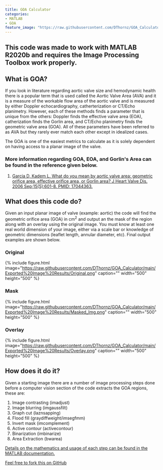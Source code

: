```yaml
---
title: GOA Calculator
categories:
- MATLAB
- GOA
feature_image: "https://raw.githubusercontent.com/DThornz/GOA_Calculator/main/Exported%20Image%20Results/Overlay.png"
---
```


## This code was made to work with MATLAB R2020b and requires the Image Processing Toolbox work properly.

## What is GOA?

If you look in literature regarding aortic valve size and hemodynamic health there is a popular term that is used called the Aortic Valve Area (AVA) and it is a measure of the workable flow area of the aortic valve and is measured by either Doppler echocardiography, catherterization or CT/Echo planimetry. However, each of these methods finds a parameter that is unique from the others: Doppler finds the effective valve area (EOA), catherization finds the Gorlin area, and CT/Echo planimetry finds the geometric valve area (GOA). All of these parameters have been referred to as AVA but they rarely ever match each other except in idealized cases.

The GOA is one of the easiest metrics to calculate as it is solely dependent on having access to a planar image of the valve.

### More information regarding GOA, EOA, and Gorlin's Area can be found in the reference given below.

1. [Garcia D, Kadem L. What do you mean by aortic valve area: geometric orifice area, effective orifice area, or Gorlin area? J Heart Valve Dis. 2006 Sep;15(5):601-8. PMID: 17044363.](https://pubmed.ncbi.nlm.nih.gov/17044363/)

## What does this code do?

Given an input planar image of valve (example: aortic) the code will find the geometric orifice area (GOA) in cm<sup>2</sup> and output an the mask of the region along with an overlay using the original image. You must know at least one real world dimension of your image, either via a scale bar or knowledge of geometric dimensions (leaflet length, annular diameter, etc). Final output examples are shown below.

### Original
{% include figure.html image="https://raw.githubusercontent.com/DThornz/GOA_Calculator/main/Exported%20Image%20Results/Original.png" caption="" width="500" height="500" %}

### Mask
{% include figure.html image="https://raw.githubusercontent.com/DThornz/GOA_Calculator/main/Exported%20Image%20Results/Masked_Img.png" caption="" width="500" height="500" %}

### Overlay
{% include figure.html image="https://raw.githubusercontent.com/DThornz/GOA_Calculator/main/Exported%20Image%20Results/Overlay.png" caption="" width="500" height="500" %}

## How does it do it?

Given a starting image there are a number of image processing steps  done before a computer vision section of the code extracts the GOA regions, these are:

1. Image contrasting (imadjust)
2. Image blurring (imgaussfilt)
3. Graph cut (laznsapping)
4. Flood fill (graydiffweight/imsegfmm)
5. Invert mask (imcomplement)
6. Active contour (activecontour)
7. Binarization (imbinarize)
8. Area Extraction (bwarea)

[Details on the mathematics and usage of each step can be found in the MATLAB documentation.](https://www.mathworks.com/help/images/)

[Feel free to fork this on GitHub](https://github.com/DThornz/GOA_Calculator/fork)